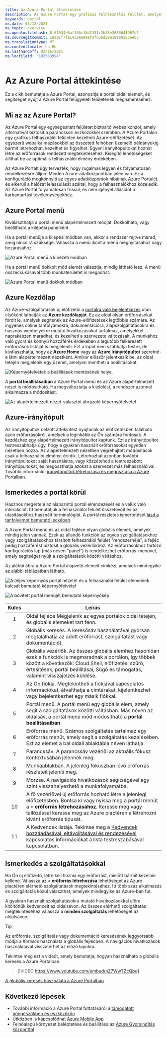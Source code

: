```yaml
---
title: Az Azure Portal áttekintése
description: Az Azure Portal egy grafikus felhasználói felület, amelyet az Azure-szolgáltatások kezeléséhez használhat. Megtudhatja, hogyan navigálhat és kereshet erőforrásokat a Azure Portalban.
keywords: portál
ms.date: 03/12/2021
ms.topic: overview
ms.openlocfilehash: 8f61934e6af150c18d1331c2b28e2686641967d1
ms.sourcegitcommit: 18a91f7fe1432ee09efafd5bd29a181e038cee05
ms.translationtype: MT
ms.contentlocale: hu-HU
ms.lasthandoff: 03/16/2021
ms.locfileid: "103563994"
---
```

# <a name="azure-portal-overview"></a>Az Azure Portal áttekintése

Ez a cikk bemutatja a Azure Portal, azonosítja a portál oldal elemeit, és segítséget nyújt a Azure Portal felügyeleti felületének megismeréséhez.

## <a name="what-is-the-azure-portal"></a>Mi az az Azure Portal?

Az Azure Portal egy egységesített felületet biztosító webes konzol, amely alternatívát biztosít a parancssori eszközökkel szemben. A Azure Portalon egy grafikus felhasználói felületen kezelheti Azure-előfizetését. Az egyszerű webalkalmazásokból az összetett felhőben üzemelő példányokig bármit létrehozhat, kezelhet és figyelhet. Egyéni irányítópultokat hozhat létre az erőforrások rendezett megtekintéséhez. Kisegítő lehetőségeket állíthat be az optimális felhasználói élmény érdekében.

Az Azure Portalt úgy tervezték, hogy rugalmas legyen és folyamatosan rendelkezésre álljon. Minden Azure-adatközpontban jelen van. Ez a konfiguráció megkönnyíti az egyes adatközpontok hibáinak Azure Portalét, és elkerüli a hálózat lelassulását azáltal, hogy a felhasználókhoz közeledik. Az Azure Portal folyamatosan frissül, és nem igényel állásidőt a karbantartási tevékenységekhez.

## <a name="azure-portal-menu"></a>Azure Portal menü

Kiválaszthatja a portál menü alapértelmezett módját. Dokkolható, vagy beállítható a kilépési panelként.

Ha a portál menüje a kilépési módban van, akkor a rendszer rejtve marad, amíg nincs rá szüksége. Válassza a menü ikont a menü megnyitásához vagy bezárásához.

![Azure Portal menü a kinézeti módban](./media/azure-portal-overview/azure-portal-overview-portal-menu-flyout.png)

Ha a portál menü dokkolt mód elemét választja, mindig látható lesz. A menü összecsukásával több munkaterületet is megadhat.

![Azure Portal menü dokkolt módban](./media/azure-portal-overview/azure-portal-overview-portal-menu-expandcollapse.png)

## <a name="azure-home"></a>Azure Kezdőlap

Az Azure-szolgáltatások új előfizetői a [portálra való bejelentkezés](https://portal.azure.com) után elsőként láthatják az **Azure kezdőlapját**. Ez az oldal olyan erőforrásokat fordít le, amelyek segítenek az Azure-előfizetések legtöbbje számára. Az ingyenes online tanfolyamokra, dokumentációra, alapszolgáltatásokra és hasznos webhelyekre mutató hivatkozásokat tartalmaz, amelyekkel naprakészen maradhat, és kezelheti a szervezete változásait. A munkához való gyors és könnyű hozzáférés érdekében a legutóbb felkeresett erőforrások listáját is megjeleníti. Ezt a lapot nem szabhatja testre, de kiválaszthatja, hogy az **Azure Home** vagy az **Azure irányítópultot** szeretné-e látni alapértelmezett nézetként. Amikor először jelentkezik be, az oldal tetején megjelenik egy üzenet, amelyen mentheti a beállításokat.

![Képernyőfelvétel: a beállítások mentésének helye.](./media/azure-portal-overview/azure-portal-default-view.png)

A **portál beállításaiban** a Azure Portal menü és az Azure alapértelmezett nézet is módosítható. Ha megváltoztatja a kijelölést, a rendszer azonnal alkalmazza a módosítást.

![Az alapértelmezett nézet-választót ábrázoló képernyőfelvétel](./media/azure-portal-overview/azure-portal-overview-portal-settings-menu-home.png)

## <a name="azure-dashboard"></a>Azure-irányítópult

Az irányítópultok célzott áttekintést nyújtanak az előfizetésben található azon erőforrásokról, amelyek a leginkább az Ön számára fontosak. A kezdéshez egy alapértelmezett irányítópultot kaptunk. Ezt az irányítópultot testreszabhatja úgy, hogy a gyakran használt erőforrásokat egyetlen nézetben hozza. Az alapértelmezett nézetben végrehajtott módosítások csak a felhasználói élményt érintik. Létrehozhat azonban további irányítópultokat saját használatra, vagy közzéteheti a testreszabott irányítópultokat, és megoszthatja azokat a szervezet más felhasználóival. További információ: [irányítópultok létrehozása és megosztása a Azure Portalban](../azure-portal/azure-portal-dashboards.md).

## <a name="getting-around-the-portal"></a>Ismerkedés a portál körül

Hasznos megérteni az alapszintű portál elrendezését és a velük való interakciót. Itt bemutatjuk a felhasználói felület összetevőit és az utasításokhoz használt terminológiát. A portál részletes ismertetését [lásd a tanfolyamot bemutató leckében](/learn/modules/tour-azure-portal/3-navigate-the-portal).

A Azure Portal menü és az oldal fejléce olyan globális elemek, amelyek mindig jelen vannak. Ezek az állandó funkciók az egyes szolgáltatásokhoz vagy szolgáltatásokhoz társított felhasználói felület "rendszerhéja", a fejléc pedig hozzáférést biztosít a globális vezérlőkhöz. Az erőforrásokhoz tartozó konfigurációs lap (más néven "panel") is rendelkezhet erőforrás-menüvel, amely segítséget nyújt a szolgáltatások közötti váltáshoz.

Az alábbi ábra a Azure Portal alapvető elemeit címkézi, amelyek mindegyike az alábbi táblázatban látható.

![A teljes képernyős portál nézetét és a felhasználói felület elemeinek kulcsát bemutató képernyőfelvétel](./media/azure-portal-overview/azure-portal-overview-portal-callouts.png)

![A bővített portál menüjét bemutató képernyőkép](./media/azure-portal-overview/azure-portal-overview-portal-menu-callouts.png)

|Kulcs|Leírás
|:---:|---|
|1|Oldal fejléce Megjelenik az egyes portálok oldal tetején, és globális elemeket tart fenn.|
|2| Globális keresés. A keresősáv használatával gyorsan megtalálhatja az adott erőforrást, szolgáltatást vagy dokumentációt.|
|3|Globális vezérlők. Az összes globális elemhez hasonlóan ezek a funkciók is megmaradnak a portálon, így többek között a következők: Cloud Shell, előfizetési szűrő, értesítések, portál beállításai, Súgó és támogatás, valamint visszajelzés küldése.|
|4|Az Ön fiókja. Megtekintheti a fiókjával kapcsolatos információkat, átválthatja a címtárakat, kijelentkezhet vagy bejelentkezhet egy másik fiókkal.|
|5|Portál menü. A portál menü egy globális elem, amely segít a szolgáltatások közötti váltásban. Más néven az oldalsáv, a portál menü mód módosítható a **portál beállításaiban**.|
|6|Erőforrás menü. Számos szolgáltatás tartalmaz egy erőforrás menüt, amely segít a szolgáltatás kezelésében. Ezt az elemet a bal oldali ablaktábla néven láthatja.|
|7|Parancssáv. A parancssáv vezérlői az aktuális fókusz kontextusában jelennek meg.|
|8|Munkaablakban.  A jelenleg fókuszban lévő erőforrás részleteit jeleníti meg.|
|9|Morzsa. A navigációs hivatkozások segítségével egy szint visszahelyezhető a munkafolyamatba.|
|10|A fő vezérlővel új erőforrás hozható létre a jelenlegi előfizetésben. Bontsa ki vagy nyissa meg a portál menüt a **+ erőforrás létrehozásához**. Keresse meg vagy tallózással keresse meg az Azure piactéren a létrehozni kívánt erőforrás típusát.|
|11|A Kedvencek listája. Tekintse meg a [Kedvencek hozzáadásával, eltávolításával és rendezésével](../azure-portal/azure-portal-add-remove-sort-favorites.md) kapcsolatos információkat a lista testreszabásával kapcsolatban.|

## <a name="get-started-with-services"></a>Ismerkedés a szolgáltatásokkal

Ha Ön új előfizető, létre kell hoznia egy erőforrást, mielőtt bármit kezelnie kellene. Válassza az **+ erőforrás létrehozása** lehetőséget az Azure piactéren elérhető szolgáltatások megtekintéséhez. Itt több száz alkalmazás és szolgáltatás közül választhat, amelyek mindegyike az Azure-ban fut.

A gyakran használt szolgáltatásokra mutató hivatkozásokkal előre kitöltöttük kedvenceit az oldalsávon.  Az összes elérhető szolgáltatás megtekintéséhez válassza a **minden szolgáltatás** lehetőséget az oldalsávon.

> [!TIP]
> Az erőforrás, szolgáltatás vagy dokumentáció keresésének leggyorsabb módja a *Keresés* használata a globális fejlécben. A navigációs hivatkozások használatával visszatérhet az előző lapokra.
>
Tekintse meg ezt a videót, amely bemutatja, hogyan használható a globális keresés a Azure Portalban.


> [!VIDEO https://www.youtube.com/embed/nZ7WwTZcQbo]

[A globális keresés használata a Azure Portalban](https://www.youtube.com/watch?v=nZ7WwTZcQbo)

## <a name="next-steps"></a>Következő lépések

* További információ a Azure Portal futtatásáról a [támogatott böngészőkben és eszközökön](../azure-portal/azure-portal-supported-browsers-devices.md)
* Útközben is kapcsolódhat [Azure Mobile App](https://azure.microsoft.com/features/azure-portal/mobile-app/)
* Felhőalapú környezet beléptetése és beállítása az [Azure Gyorsindítás központtal](../azure-portal/azure-portal-quickstart-center.md)